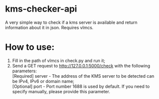 # kms-checker-api
A very simple way to check if a kms server is available and return information about it in json.  Requires vlmcs.
# How to use:  
1. Fill in the path of vlmcs in check.py and run it;  
2. Send a GET request to http://127.0.0.1:5000/check with the following parameters:  
[Required] server - The address of the KMS server to be detected can be IPv4, IPv6 or domain name;  
[Optional] port - Port number 1688 is used by default.  If you need to specify manually, please provide this parameter.
